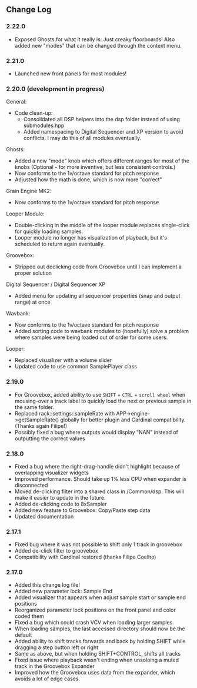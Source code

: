 ## Change Log

### 2.22.0
* Exposed Ghosts for what it really is: Just creaky floorboards!  Also added new "modes" that can be changed through the context menu.

### 2.21.0

* Launched new front panels for most modules!

### 2.20.0 (development in progress)
General:
* Code clean-up:
  - Consolidated all DSP helpers into the dsp folder instead of using submodules.hpp
  - Added namespacing to Digital Sequencer and XP version to avoid conflicts.  I may do this of all modules eventually.

Ghosts:
* Added a new "mode" knob which offers different ranges for most of the knobs (Optional - for more inventive, but less consistent controls.)
* Now conforms to the 1v/octave standard for pitch response
* Adjusted how the math is done, which is now more "correct"

Grain Engine MK2:
* Now conforms to the 1v/octave standard for pitch response

Looper Module:
* Double-clicking in the middle of the looper module replaces single-click for quickly loading samples.
* Looper module no longer has visualization of playback, but it's scheduled to return again eventually.

Groovebox:
* Stripped out declicking code from Groovebox until I can implement a proper solution

Digital Sequencer / Digital Sequencer XP
* Added menu for updating all sequencer properties (snap and output range) at once

Wavbank:
* Now conforms to the 1v/octave standard for pitch response
* Added sorting code to wavbank modules to (hopefully) solve a problem where samples were being loaded out of order for some users.

Looper:
* Replaced visualizer with a volume slider
* Updated code to use common SamplePlayer class

### 2.19.0

* For Groovebox, added ability to use `SHIFT` + `CTRL` + `scroll wheel` when mousing-over a track label to quickly load the next or previous sample in the same folder.
* Replaced rack::settings::sampleRate with APP->engine->getSampleRate() globally for better plugin and Cardinal compatibility.  (Thanks again Filipe!)
* Possibly fixed a bug where outputs would display "NAN" instead of outputting the correct values

### 2.18.0

* Fixed a bug where the right-drag-handle didn't highlight because of overlapping visualizer widgets
* Improved performance.  Should take up 1% less CPU when expander is disconnected
* Moved de-clicking filter into a shared class in /Common/dsp.  This will make it easier to update in the future.
* Added de-clicking code to 8xSampler
* Added new feature to Groovebox: Copy/Paste step data
* Updated documentation

### 2.17.1

* Fixed bug where it was not possible to shift only 1 track in groovebox
* Added de-click filter to groovebox
* Compatibility with Cardinal restored (thanks Filipe Coelho)

### 2.17.0

* Added this change log file!
* Added new parameter lock: Sample End
* Added visualizer that appears when adjust sample start or sample end positions
* Reorganized parameter lock positions on the front panel and color coded them
* Fixed a bug which could crash VCV when loading larger samples
* When loading samples, the last accessed directory should now be the default
* Added ability to shift tracks forwards and back by holding SHIFT while dragging a step button left or right
* Same as above, but when holding SHIFT+CONTROL, shifts all tracks
* Fixed issue where playback wasn't ending when unsoloing a muted track in the Groovebox Expander
* Improved how the Groovebox uses data from the expander, which avoids a lot of edge cases.
